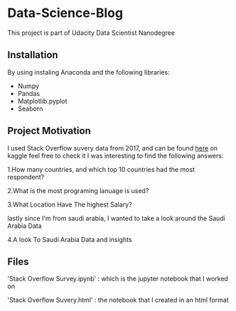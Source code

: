 # Data-Science-Blog
This project is part of Udacity Data Scientist Nanodegree 

## Installation 


By using instaling Anaconda and the following libraries:
- Numpy
- Pandas
- Matplotlib.pyplot
- Seaborn


## Project Motivation 
I used Stack Overflow suvery data from 2017, and can be found [here](https://www.kaggle.com/stackoverflow/so-survey-2017/data) on kaggle feel free to check it 
I was interesting to find the following answers: 

1.How many countries, and which top 10 countries had the most respondent?

2.What is the most programing lanuage is used?

3.What Location Have The highest Salary?

lastly since I'm from saudi arabia, I wanted to take a look around the Saudi Arabia Data

4.A look To Saudi Arabia Data and insights


## Files 

'Stack Overflow Survey.ipynb' : which is the jupyter notebook that I worked on 

'Stack Overflow Suvery.html' : the notebook that I created in an html format


